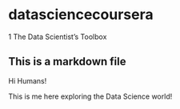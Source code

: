# datasciencecoursera
1 The Data Scientist’s Toolbox

## This is a markdown file

Hi Humans!

This is me here exploring the Data Science world! 
